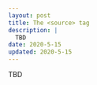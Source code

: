 ```yaml
---
layout: post
title: The <source> tag
description: |
  TBD
date: 2020-5-15
updated: 2020-5-15
---
```


TBD
